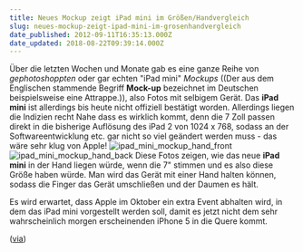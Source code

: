 ```yaml
---
title: Neues Mockup zeigt iPad mini im Größen/Handvergleich
slug: neues-mockup-zeigt-ipad-mini-im-grosenhandvergleich
date_published: 2012-09-11T16:35:13.000Z
date_updated: 2018-08-22T09:39:14.000Z
---
```


Über die letzten Wochen und Monate gab es eine ganze Reihe von *gephotoshoppten* oder gar echten "iPad mini" *Mockups* ((Der aus dem Englischen stammende Begriff **Mock-up** bezeichnet im Deutschen beispielsweise eine Attrappe.)), also Fotos mit selbigem Gerät. Das **iPad mini** ist allerdings bis heute nicht offiziell bestätigt worden. Allerdings liegen die Indizien recht Nahe dass es wirklich kommt, denn die 7 Zoll passen direkt in die bisherige Auflösung des iPad 2 von 1024 x 768, sodass an der Softwareentwicklung etc. gar nicht so viel geändert werden muss - das wäre sehr klug von Apple! 
![ipad_mini_mockup_hand_front](//picdump.thafaker.de/2012/09/ipad_mini_mockup_hand_front.jpg)![ipad_mini_mockup_hand_back](//picdump.thafaker.de/2012/09/ipad_mini_mockup_hand_back.jpg)
Diese Fotos zeigen, wie das neue **iPad mini** in der Hand liegen würde, wenn die 7" stimmen und es also diese Größe haben würde. Man wird das Gerät mit einer Hand halten können, sodass die Finger das Gerät umschließen und der Daumen es hält.

Es wird erwartet, dass Apple im Oktober ein extra Event abhalten wird, in dem das iPad mini vorgestellt werden soll, damit es jetzt nicht dem sehr wahrscheinlich morgen erscheinenden iPhone 5 in die Quere kommt.

([via](http://www.macrumors.com/2012/09/11/new-photos-show-ipad-mini-physical-mockup-in-hand/))
